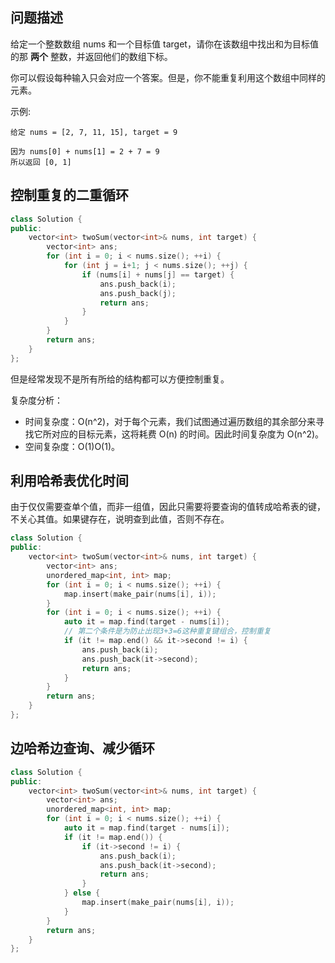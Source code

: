 ## 问题描述

给定一个整数数组 nums 和一个目标值 target，请你在该数组中找出和为目标值的那 **两个** 整数，并返回他们的数组下标。

你可以假设每种输入只会对应一个答案。但是，你不能重复利用这个数组中同样的元素。

示例:
```
给定 nums = [2, 7, 11, 15], target = 9

因为 nums[0] + nums[1] = 2 + 7 = 9
所以返回 [0, 1]
```

## 控制重复的二重循环

```C++
class Solution {
public:
    vector<int> twoSum(vector<int>& nums, int target) {
        vector<int> ans;
        for (int i = 0; i < nums.size(); ++i) {
            for (int j = i+1; j < nums.size(); ++j) {
                if (nums[i] + nums[j] == target) {
                    ans.push_back(i);
                    ans.push_back(j);
                    return ans;
                }
            }
        }
        return ans;
    }
};
```

但是经常发现不是所有所给的结构都可以方便控制重复。

复杂度分析：

- 时间复杂度：O(n^2)，对于每个元素，我们试图通过遍历数组的其余部分来寻找它所对应的目标元素，这将耗费 O(n) 的时间。因此时间复杂度为 O(n^2)。
- 空间复杂度：O(1)O(1)。

## 利用哈希表优化时间

由于仅仅需要查单个值，而非一组值，因此只需要将要查询的值转成哈希表的键，不关心其值。如果键存在，说明查到此值，否则不存在。

```cpp
class Solution {
public:
    vector<int> twoSum(vector<int>& nums, int target) {
        vector<int> ans;
        unordered_map<int, int> map;
        for (int i = 0; i < nums.size(); ++i) {
            map.insert(make_pair(nums[i], i));
        }
        for (int i = 0; i < nums.size(); ++i) {
            auto it = map.find(target - nums[i]);
            // 第二个条件是为防止出现3+3=6这种重复键组合，控制重复
            if (it != map.end() && it->second != i) {
                ans.push_back(i);
                ans.push_back(it->second);
                return ans;
            }
        }
        return ans;
    }
};
```

## 边哈希边查询、减少循环

```cpp
class Solution {
public:
    vector<int> twoSum(vector<int>& nums, int target) {
        vector<int> ans;
        unordered_map<int, int> map;
        for (int i = 0; i < nums.size(); ++i) {
            auto it = map.find(target - nums[i]);
            if (it != map.end()) {
                if (it->second != i) {
                    ans.push_back(i);
                    ans.push_back(it->second);
                    return ans;
                }
            } else {
                map.insert(make_pair(nums[i], i));
            }
        }
        return ans;
    }
};
```

